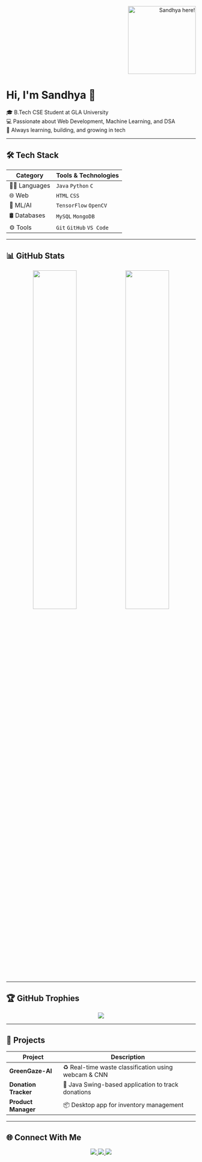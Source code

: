 <!-- Top section with image and intro side-by-side -->
<p align="right">
  <img src="https://static.vecteezy.com/system/resources/thumbnails/035/322/677/small_2x/ai-generated-3d-happy-cartoon-girl-on-transparent-background-png.png" width="180" alt="Sandhya here!"/>
</p>

<h1>Hi, I'm Sandhya 👋</h1>

🎓 B.Tech CSE Student at GLA University  
💻 Passionate about Web Development, Machine Learning, and DSA  
🚀 Always learning, building, and growing in tech

---

## 🛠️ Tech Stack

| Category         | Tools & Technologies                                  |
|------------------|--------------------------------------------------------|
| 👩‍💻 Languages     | `Java` `Python` `C` |
| 🌐 Web           | `HTML` `CSS`                       |
| 🤖 ML/AI         | `TensorFlow` `OpenCV`                                  |
| 🛢️ Databases     | `MySQL` `MongoDB`                                      |
| ⚙️ Tools         | `Git` `GitHub` `VS Code`                               |

---

## 📊 GitHub Stats

<p align="center">
  <img src="https://github-readme-stats.vercel.app/api?username=sandhya-tomar&show_icons=true&theme=tokyonight" width="48%"/>
  <img src="https://github-readme-stats.vercel.app/api/top-langs/?username=sandhya-tomar&layout=compact&theme=tokyonight" width="48%"/>
</p>

---

## 🏆 GitHub Trophies

<p align="center">
  <img src="https://github-profile-trophy.vercel.app/?username=sandhya-tomar&theme=radical&row=1&no-frame=true"/>
</p>

---

## 💼 Projects

| Project              | Description |
|----------------------|-------------|
| **GreenGaze-AI**     | ♻️ Real-time waste classification using webcam & CNN |
| **Donation Tracker** | 🧾 Java Swing-based application to track donations |
| **Product Manager**  | 📦 Desktop app for inventory management |

---

## 🌐 Connect With Me

<p align="center">
  <a href="https://linkedin.com/in/sandhya-tomar-7b42672a9">
    <img src="https://img.shields.io/badge/LinkedIn-blue?style=for-the-badge&logo=linkedin&logoColor=white" />
  </a>
  <a href="https://github.com/sandhya-tomar">
    <img src="https://img.shields.io/badge/GitHub-black?style=for-the-badge&logo=github&logoColor=white" />
  </a>
  <a href="https://leetcode.com/u/sandhya_811/">
    <img src="https://img.shields.io/badge/LeetCode-orange?style=for-the-badge&logo=leetcode&logoColor=white" />
  </a>
</p>



